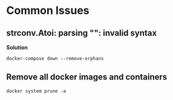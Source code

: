 # Common Issues

## strconv.Atoi: parsing "": invalid syntax

**Solution**

```
docker-compose down --remove-orphans
```
## Remove all docker images and containers
```
docker system prune -a
```
